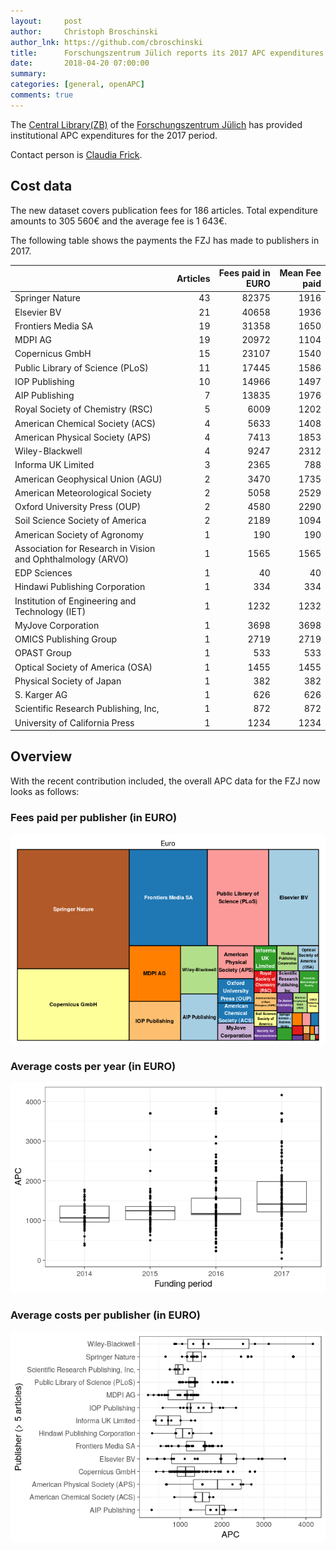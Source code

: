 ```yaml
---
layout:     post
author:     Christoph Broschinski
author_lnk: https://github.com/cbroschinski
title:      Forschungszentrum Jülich reports its 2017 APC expenditures
date:       2018-04-20 07:00:00
summary:    
categories: [general, openAPC]
comments: true
---
```





The [Central Library(ZB)](http://www.fz-juelich.de/zb/EN/Home/home_node.html) of the [Forschungszentrum Jülich](http://www.fz-juelich.de/portal/DE/Home/home_node.html) has provided institutional APC expenditures for the 2017 period.

Contact person is [Claudia Frick](mailto:zb-copyright@fz-juelich.de).

## Cost data



The new dataset covers publication fees for 186 articles. Total expenditure amounts to 305 560€ and the average fee is 1 643€.

The following table shows the payments the FZJ has made to publishers in 2017.


|                                                            | Articles| Fees paid in EURO| Mean Fee paid|
|:-----------------------------------------------------------|--------:|-----------------:|-------------:|
|Springer Nature                                             |       43|             82375|          1916|
|Elsevier BV                                                 |       21|             40658|          1936|
|Frontiers Media SA                                          |       19|             31358|          1650|
|MDPI AG                                                     |       19|             20972|          1104|
|Copernicus GmbH                                             |       15|             23107|          1540|
|Public Library of Science (PLoS)                            |       11|             17445|          1586|
|IOP Publishing                                              |       10|             14966|          1497|
|AIP Publishing                                              |        7|             13835|          1976|
|Royal Society of Chemistry (RSC)                            |        5|              6009|          1202|
|American Chemical Society (ACS)                             |        4|              5633|          1408|
|American Physical Society (APS)                             |        4|              7413|          1853|
|Wiley-Blackwell                                             |        4|              9247|          2312|
|Informa UK Limited                                          |        3|              2365|           788|
|American Geophysical Union (AGU)                            |        2|              3470|          1735|
|American Meteorological Society                             |        2|              5058|          2529|
|Oxford University Press (OUP)                               |        2|              4580|          2290|
|Soil Science Society of America                             |        2|              2189|          1094|
|American Society of Agronomy                                |        1|               190|           190|
|Association for Research in Vision and Ophthalmology (ARVO) |        1|              1565|          1565|
|EDP Sciences                                                |        1|                40|            40|
|Hindawi Publishing Corporation                              |        1|               334|           334|
|Institution of Engineering and Technology (IET)             |        1|              1232|          1232|
|MyJove Corporation                                          |        1|              3698|          3698|
|OMICS Publishing Group                                      |        1|              2719|          2719|
|OPAST Group                                                 |        1|               533|           533|
|Optical Society of America (OSA)                            |        1|              1455|          1455|
|Physical Society of Japan                                   |        1|               382|           382|
|S. Karger AG                                                |        1|               626|           626|
|Scientific Research Publishing, Inc,                        |        1|               872|           872|
|University of California Press                              |        1|              1234|          1234|

## Overview

With the recent contribution included, the overall APC data for the FZJ now looks as follows:

### Fees paid per publisher (in EURO)

![plot of chunk tree_fzj_2018_04_20_full](/figure/tree_fzj_2018_04_20_full-1.png)

###  Average costs per year (in EURO)

![plot of chunk box_fzj_2018_04_20_year_full](/figure/box_fzj_2018_04_20_year_full-1.png)

###  Average costs per publisher (in EURO)

![plot of chunk box_fzj_2018_04_20_publisher_full](/figure/box_fzj_2018_04_20_publisher_full-1.png)
